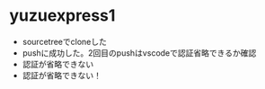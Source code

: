 # yuzuexpress1
- sourcetreeでcloneした
- pushに成功した。2回目のpushはvscodeで認証省略できるか確認
- 認証が省略できない
- 認証が省略できない！
